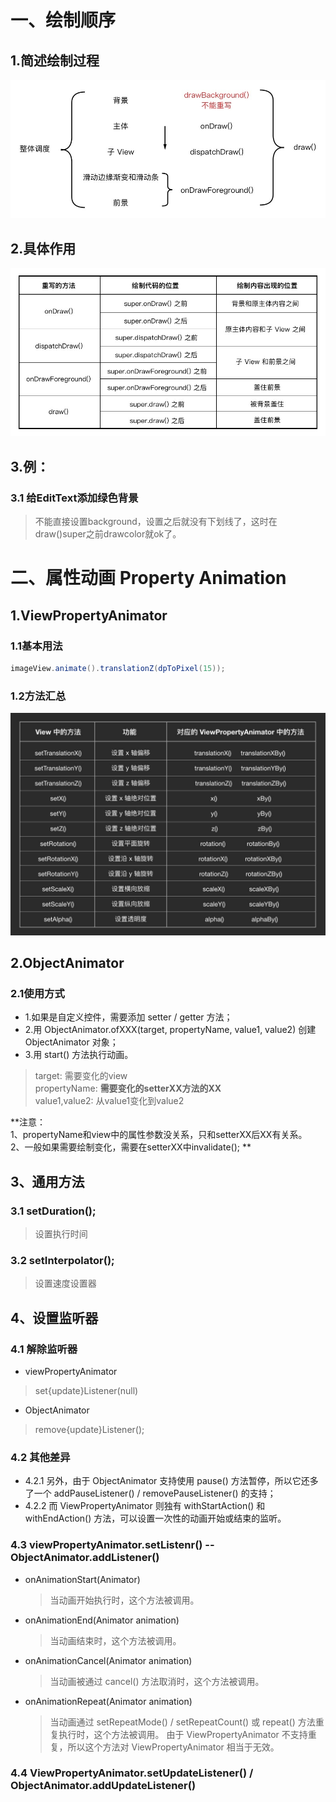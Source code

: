 # 一、绘制顺序
## 1.简述绘制过程
![](https://github.com/IRVING18/notes/blob/master/android/file/pc1.jpg)
## 2.具体作用
![](https://github.com/IRVING18/notes/blob/master/android/file/pc2.jpg)
## 3.例：
### 3.1 给EditText添加绿色背景
> 不能直接设置background，设置之后就没有下划线了，这时在draw()super之前drawcolor就ok了。
# 二、属性动画 Property Animation
## 1.ViewPropertyAnimator
### 1.1基本用法
```java
imageView.animate().translationZ(dpToPixel(15));
```
### 1.2方法汇总
![](https://github.com/IRVING18/notes/blob/master/android/file/anim1.jpg)
## 2.ObjectAnimator
### 2.1使用方式
- 1.如果是自定义控件，需要添加 setter / getter 方法；
- 2.用 ObjectAnimator.ofXXX(target, propertyName, value1, value2) 创建 ObjectAnimator 对象；
- 3.用 start() 方法执行动画。    
> target: 需要变化的view  
> propertyName: **需要变化的setterXX方法的XX**  
> value1,value2: 从value1变化到value2   

**注意：  
  1、propertyName和view中的属性参数没关系，只和setterXX后XX有关系。   
  2、一般如果需要绘制变化，需要在setterXX中invalidate();   **
## 3、通用方法
### 3.1 setDuration();
> 设置执行时间
### 3.2 setInterpolator();
> 设置速度设置器
## 4、设置监听器
### 4.1 解除监听器
- viewPropertyAnimator
> set{update}Listener(null)  
- ObjectAnimator
> remove{update}Listener();
### 4.2 其他差异
- 4.2.1 另外，由于 ObjectAnimator 支持使用 pause() 方法暂停，所以它还多了一个 addPauseListener() / removePauseListener() 的支持；
- 4.2.2 而 ViewPropertyAnimator 则独有 withStartAction() 和 withEndAction() 方法，可以设置一次性的动画开始或结束的监听。
### 4.3 viewPropertyAnimator.setListenr()  -- ObjectAnimator.addListener()
- onAnimationStart(Animator)  
  > 当动画开始执行时，这个方法被调用。  
- onAnimationEnd(Animator animation) 
  > 当动画结束时，这个方法被调用。   
- onAnimationCancel(Animator animation)
  > 当动画被通过 cancel() 方法取消时，这个方法被调用。
- onAnimationRepeat(Animator animation)
  > 当动画通过 setRepeatMode() / setRepeatCount() 或 repeat() 方法重复执行时，这个方法被调用。
由于 ViewPropertyAnimator 不支持重复，所以这个方法对 ViewPropertyAnimator 相当于无效。
### 4.4 ViewPropertyAnimator.setUpdateListener() / ObjectAnimator.addUpdateListener()
